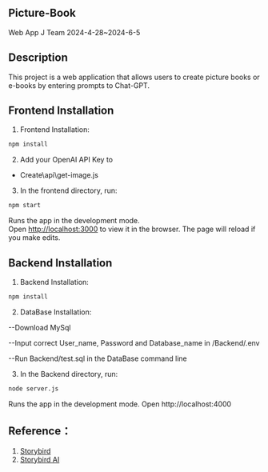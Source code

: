 ## Picture-Book
Web App J Team 2024-4-28~2024-6-5
## Description
This project is a web application that allows users to create picture books or e-books by entering prompts to Chat-GPT.
## Frontend Installation
1. Frontend Installation:
```bash
npm install
```
2. Add your OpenAI API Key to 
- Create\api\get-image.js

3. In the frontend directory, run: 
```bash
npm start
```

Runs the app in the development mode.\
Open [http://localhost:3000](http://localhost:3000) to view it in the browser.
The page will reload if you make edits.

## Backend Installation
1. Backend Installation:
```bash
npm install
```
2. DataBase Installation:

--Download MySql

--Input correct User_name, Password and Database_name in /Backend/.env 

--Run Backend/test.sql in the DataBase command line

3. In the Backend directory, run: 
```bash
node server.js
```
Runs the app in the development mode.
Open http://localhost:4000

## Reference：
1. [Storybird](https://storybird.com)
2. [Storybird AI](https://storybird.ai/)



